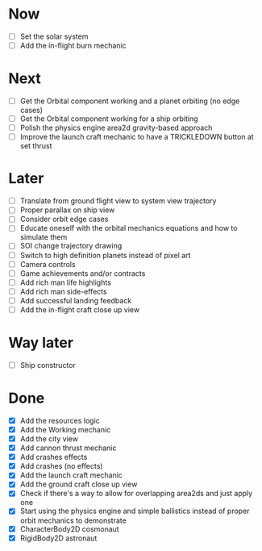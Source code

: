 # Now

- [ ] Set the solar system
- [ ] Add the in-flight burn mechanic

# Next

- [ ] Get the Orbital component working and a planet orbiting (no edge cases)
- [ ] Get the Orbital component working for a ship orbiting
- [ ] Polish the physics engine area2d gravity-based approach
- [ ] Improve the launch craft mechanic to have a TRICKLEDOWN button at set thrust

# Later

- [ ] Translate from ground flight view to system view trajectory
- [ ] Proper parallax on ship view
- [ ] Consider orbit edge cases
- [ ] Educate oneself with the orbital mechanics equations and how to simulate them
- [ ] SOI change trajectory drawing
- [ ] Switch to high definition planets instead of pixel art
- [ ] Camera controls
- [ ] Game achievements and/or contracts
- [ ] Add rich man life highlights
- [ ] Add rich man side-effects
- [ ] Add successful landing feedback
- [ ] Add the in-flight craft close up view

# Way later

- [ ] Ship constructor

# Done

- [x] Add the resources logic
- [x] Add the Working mechanic
- [x] Add the city view
- [x] Add cannon thrust mechanic
- [x] Add crashes effects
- [x] Add crashes (no effects)
- [x] Add the launch craft mechanic
- [x] Add the ground craft close up view
- [x] Check if there's a way to allow for overlapping area2ds and just apply one
- [x] Start using the physics engine and simple ballistics instead of proper orbit mechanics to demonstrate
- [x] CharacterBody2D cosmonaut
- [x] RigidBody2D astronaut
